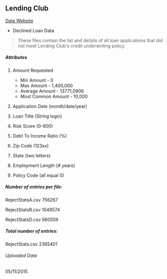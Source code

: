 ## Lending Club

 [Data Website](https://www.lendingclub.com/info/download-data.action) 

* Declined Loan Data
<blockquote cite="https://www.lendingclub.com/info/download-data.action">
<p> These files contain the list and details of all loan applications that did not meet Lending Club's credit underwriting policy.
</blockquote>

##### Attributes

1. Amount Requested

    * Min Amount - 0
    * Max Amount - 1,400,000
    * Average Amount - 13771,0906
    * Most Common Amount - 10,000

2. Application Date (month/date/year)
3. Loan Title (String login)
4. Risk Score (0-800)
5. Debt To Income Ratio (%)
6. Zip Code (123xx)
7. State (two letters)
8. Employment Length (# years)
9. Policy Code (all equal 0)

##### Number of entries per file:

RejectStatsA.csv 756267

RejectStatsB.csv 1048574

RejectStatsD.csv 560559

##### Total number of entries:
RejectStats.csv 2365401

###### Uploaded Date
05/11/2015